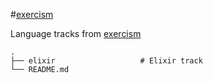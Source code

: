 #[exercism](https://exercism.io/)

Language tracks from [exercism](https://exercism.io/)

    .
    ├── elixir                   # Elixir track
    └── README.md